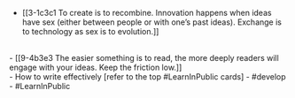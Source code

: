 - [[3-1c3c1 To create is to recombine. Innovation happens when ideas have sex (either between people or with one’s past ideas). Exchange is to technology as sex is to evolution.]]
<br>
- [[9-4b3e3 The easier something is to read, the more deeply readers will engage with your ideas. Keep the friction low.]]
<br>
- How to write effectively [refer to the top #LearnInPublic cards]
- #develop
- #LearnInPublic
